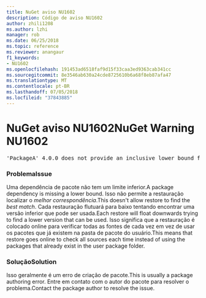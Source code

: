 ```yaml
---
title: NuGet aviso NU1602
description: Código de aviso NU1602
author: zhili1208
ms.author: lzhi
manager: rob
ms.date: 06/25/2018
ms.topic: reference
ms.reviewer: anangaur
f1_keywords:
- NU1602
ms.openlocfilehash: 191453ad6518faf9d15f33caa3ed9363cab341cc
ms.sourcegitcommit: 8e3546ab630a24cde8725610b6a68f8eb87afa47
ms.translationtype: MT
ms.contentlocale: pt-BR
ms.lasthandoff: 07/05/2018
ms.locfileid: "37843885"
---
```

# <a name="nuget-warning-nu1602"></a><span data-ttu-id="18ad6-103">NuGet aviso NU1602</span><span class="sxs-lookup"><span data-stu-id="18ad6-103">NuGet Warning NU1602</span></span>

<pre>'PackageA' 4.0.0 does not provide an inclusive lower bound for dependency 'PackageB' (> 3.5.0). An approximate best match of 3.6.0 was resolved.</pre>

### <a name="issue"></a><span data-ttu-id="18ad6-104">Problema</span><span class="sxs-lookup"><span data-stu-id="18ad6-104">Issue</span></span>
<span data-ttu-id="18ad6-105">Uma dependência de pacote não tem um limite inferior.</span><span class="sxs-lookup"><span data-stu-id="18ad6-105">A package dependency is missing a lower bound.</span></span> <span data-ttu-id="18ad6-106">Isso não permite a restauração localizar o *melhor correspondência*.</span><span class="sxs-lookup"><span data-stu-id="18ad6-106">This doesn't allow restore to find the *best match*.</span></span> <span data-ttu-id="18ad6-107">Cada restauração flutuará para baixo tentando encontrar uma versão inferior que pode ser usada.</span><span class="sxs-lookup"><span data-stu-id="18ad6-107">Each restore will float downwards trying to find a lower version that can be used.</span></span> <span data-ttu-id="18ad6-108">Isso significa que a restauração é colocado online para verificar todas as fontes de cada vez em vez de usar os pacotes que já existem na pasta de pacote do usuário.</span><span class="sxs-lookup"><span data-stu-id="18ad6-108">This means that restore goes online to check all sources each time instead of using the packages that already exist in the user package folder.</span></span>

### <a name="solution"></a><span data-ttu-id="18ad6-109">Solução</span><span class="sxs-lookup"><span data-stu-id="18ad6-109">Solution</span></span>
<span data-ttu-id="18ad6-110">Isso geralmente é um erro de criação de pacote.</span><span class="sxs-lookup"><span data-stu-id="18ad6-110">This is usually a package authoring error.</span></span> <span data-ttu-id="18ad6-111">Entre em contato com o autor do pacote para resolver o problema.</span><span class="sxs-lookup"><span data-stu-id="18ad6-111">Contact the package author to resolve the issue.</span></span>